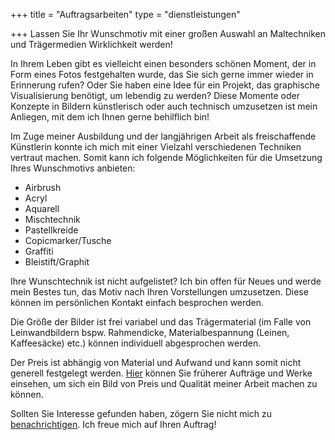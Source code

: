 +++
title = "Auftragsarbeiten"
type = "dienstleistungen"

+++
Lassen Sie Ihr Wunschmotiv mit einer großen Auswahl an Maltechniken und Trägermedien Wirklichkeit werden!

<!--more-->

In Ihrem Leben gibt es vielleicht einen besonders schönen Moment, der in Form eines Fotos festgehalten wurde, das Sie sich gerne immer wieder in Erinnerung rufen? Oder Sie haben eine Idee für ein Projekt, das graphische Visualisierung benötigt, um lebendig zu werden? Diese Momente oder Konzepte in Bildern künstlerisch oder auch technisch umzusetzen ist mein Anliegen, mit dem ich Ihnen gerne behilflich bin! 

Im Zuge meiner Ausbildung und der langjährigen Arbeit als freischaffende Künstlerin konnte ich mich mit einer Vielzahl verschiedenen Techniken vertraut machen. Somit kann ich folgende Möglichkeiten für die Umsetzung Ihres Wunschmotivs anbieten:

* Airbrush
* Acryl
* Aquarell
* Mischtechnik
* Pastellkreide
* Copicmarker/Tusche
* Graffiti
* Bleistift/Graphit

Ihre Wunschtechnik ist nicht aufgelistet? Ich bin offen für Neues und werde mein Bestes tun, das Motiv nach Ihren Vorstellungen umzusetzen. Diese können im persönlichen Kontakt einfach besprochen werden.

Die Größe der Bilder ist frei variabel und das Trägermaterial (im Falle von Leinwandbildern bspw. Rahmendicke, Materialbespannung (Leinen, Kaffeesäcke) etc.) können individuell abgesprochen werden.

Der Preis ist abhängig von Material und Aufwand und kann somit nicht generell festgelegt werden. [Hier](https://LesArts-MariaFrank.de/malerei/) können Sie früherer Aufträge und Werke einsehen, um sich ein Bild von Preis und Qualität meiner Arbeit machen zu können.

Sollten Sie Interesse gefunden haben, zögern Sie nicht mich zu [benachrichtigen](https://LesArts-MariaFrank.de/kontakt/). Ich freue mich auf Ihren Auftrag!
